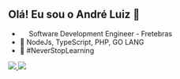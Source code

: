 ## Olá! Eu sou o André Luiz 👋

- <img height="14em" src="https://www.fretebras.com.br/imagens/logo_facebook.jpg"/> Software Development Engineer - Fretebras
- 📖 NodeJs, TypeScript, PHP, GO LANG
- 🚀 #NeverStopLearning


<div> 
<a href="https://www.linkedin.com/in/andr%C3%A9-luiz-763062146/" target="_blank"><img src="https://img.shields.io/badge/-LinkedIn-%230077B5?style=for-the-badge&logo=linkedin&logoColor=white" target="_blank">
</a>
<a href = "mailto:andreluizmicro@gmail.com"><img src="https://img.shields.io/badge/-Gmail-%23333?style=for-the-badge&logo=gmail&logoColor=white" target="_blank"></a>
</div>
